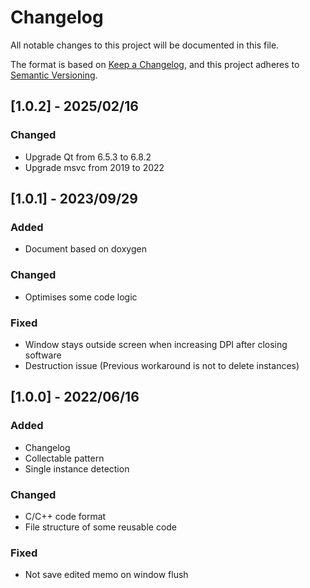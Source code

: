 # Changelog
All notable changes to this project will be documented in this file.

The format is based on [Keep a Changelog](https://keepachangelog.com/en/1.0.0/),
and this project adheres to [Semantic Versioning](https://semver.org/spec/v2.0.0.html).

## [1.0.2] - 2025/02/16
### Changed
- Upgrade Qt from 6.5.3 to 6.8.2
- Upgrade msvc from 2019 to 2022

## [1.0.1] - 2023/09/29
### Added
- Document based on doxygen

### Changed
- Optimises some code logic

### Fixed
- Window stays outside screen when increasing DPI after closing software
- Destruction issue (Previous workaround is not to delete instances)

## [1.0.0] - 2022/06/16
### Added
- Changelog
- Collectable pattern
- Single instance detection

### Changed
- C/C++ code format
- File structure of some reusable code

### Fixed
- Not save edited memo on window flush
